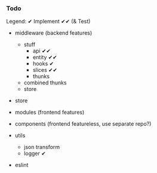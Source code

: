 ### Todo

Legend:
✔ Implement
✔✔ (& Test)

- middleware (backend features)
    - stuff
        - api ✔✔
        - entity ✔✔
        - hooks ✔
        - slices ✔✔
        - thunks
    - combined thunks
    - store
- store
- modules (frontend features)
- components (frontend featureless, use separate repo?)
- utils
    - json transform
    - logger ✔

- eslint